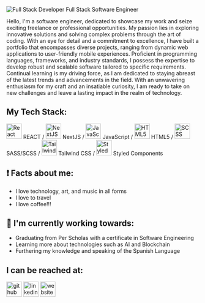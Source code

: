 ![Full Stack Developer](https://github.com/desean-ward/desean-ward/assets/66344466/da39f8e5-815e-44eb-94ff-f8d77598b39a)
Full Stack Software Engineer




Hello, I'm a software engineer, dedicated to showcase my work and seize exciting freelance or professional opportunities. My passion lies in exploring innovative solutions and solving complex problems through the art of coding. With an eye for detail and a commitment to excellence, I have built a portfolio that encompasses diverse projects, ranging from dynamic web applications to user-friendly mobile experiences. Proficient in programming languages, frameworks, and industry standards, I possess the expertise to develop robust and scalable software tailored to specific requirements. Continual learning is my driving force, as I am dedicated to staying abreast of the latest trends and advancements in the field. With an unwavering enthusiasm for my craft and an insatiable curiosity, I am ready to take on new challenges and leave a lasting impact in the realm of technology.


## My Tech Stack: 
<img src='https://github.com/desean-ward/desean-ward/assets/66344466/27aa8602-ab77-4a4b-8ac8-130ca20a9b5d' height='40' alt='React' />  REACT  /  <img src='https://github.com/desean-ward/desean-ward/assets/66344466/b9c84479-0fe6-40bd-8108-5b16f087bb5a' height='40' alt='NextJS' />  NextJS  /  <img src='https://github.com/desean-ward/desean-ward/assets/66344466/b29bd020-5ad1-4c0f-98f6-5885014e8a62' height='40' alt='JavaScript' /> JavaScript   /  <img src='https://github.com/desean-ward/desean-ward/assets/66344466/dd237c95-1cc5-4c0f-a50c-18e00ade3a07' height='40' alt='HTML5' /> HTML5  /  <img src='https://github.com/desean-ward/desean-ward/assets/66344466/8c20c21e-ef68-44e9-9472-047cf6705032' height='40' alt='SCSS' /> SASS/SCSS  /   <img src='https://github.com/desean-ward/desean-ward/assets/66344466/1591950f-907c-4965-b274-56ca3bb56c03' height='40' alt='Tailwind CSS' /> Tailwind CSS  /  <img src='https://github.com/desean-ward/desean-ward/assets/66344466/8233b5cb-8f08-4cf4-9af6-2933749c7fcb' height='40' alt='Styled Components' /> Styled Components 

## ❗ Facts about me:
* I love technology, art, and music in all forms
* I love to travel
* I love coffee!!!



## 🚧 I'm currently working towards:
* Graduating from Per Scholas with a certificate in Software Engineering
* Learning more about technologies such as AI and Blockchain
* Furthering my knowledge and speaking of the Spanish Language

## I can be reached at:

[<img src='https://cdn.jsdelivr.net/npm/simple-icons@3.0.1/icons/github.svg' alt='github' height='40'>](https://github.com/desean-ward)   [<img src='https://cdn.jsdelivr.net/npm/simple-icons@3.0.1/icons/linkedin.svg' alt='linkedin' height='40'>](https://www.linkedin.com/in/desean-ward/)   [<img src='https://cdn.jsdelivr.net/npm/simple-icons@3.0.1/icons/icloud.svg' alt='website' height='40'>](https://www.desean-ward.me/) 



